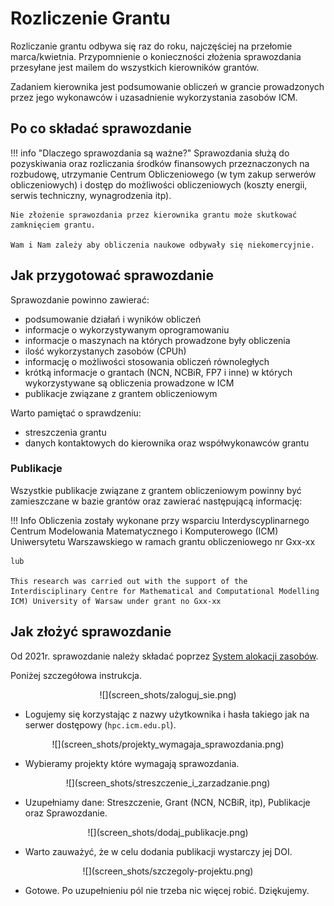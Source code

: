 
# Rozliczenie Grantu

Rozliczanie grantu odbywa się raz do roku, najczęściej na przełomie marca/kwietnia.
Przypomnienie o konieczności złożenia sprawozdania przesyłane jest mailem do wszystkich kierowników grantów.

Zadaniem kierownika jest podsumowanie obliczeń w grancie prowadzonych
przez jego wykonawców i uzasadnienie wykorzystania zasobów ICM.

## Po co składać sprawozdanie

!!! info "Dlaczego sprawozdania są ważne?"
    Sprawozdania służą do pozyskiwania oraz rozliczania środków finansowych przeznaczonych na rozbudowę, utrzymanie Centrum Obliczeniowego (w tym zakup serwerów obliczeniowych) i dostęp do możliwości obliczeniowych (koszty energii, serwis techniczny, wynagrodzenia itp).

    Nie złożenie sprawozdania przez kierownika grantu może skutkować zamknięciem grantu.

    Wam i Nam zależy aby obliczenia naukowe odbywały się niekomercyjnie.

## Jak przygotować sprawozdanie

Sprawozdanie powinno zawierać:

- podsumowanie działań i wyników obliczeń
- informacje o wykorzystywanym oprogramowaniu
- informacje o maszynach na których prowadzone były obliczenia
- ilość wykorzystanych zasobów (CPUh)
- informację o możliwości stosowania obliczeń równoległych
- krótką informacje o grantach (NCN, NCBiR, FP7 i inne) w których wykorzystywane są obliczenia prowadzone w ICM
- publikacje związane z grantem obliczeniowym

Warto pamiętać o sprawdzeniu:

- streszczenia grantu
- danych kontaktowych do kierownika oraz współwykonawców grantu

### Publikacje

Wszystkie publikacje związane z grantem obliczeniowym powinny być
zamieszczane w bazie grantów oraz zawierać następującą informację:

!!! Info
    Obliczenia zostały wykonane przy wsparciu Interdyscyplinarnego Centrum
    Modelowania Matematycznego i Komputerowego (ICM) Uniwersytetu Warszawskiego 
    w ramach grantu obliczeniowego nr Gxx-xx

    lub 

    This research was carried out with the support of the
    Interdisciplinary Centre for Mathematical and Computational Modelling
    ICM) University of Warsaw under grant no Gxx-xx

## Jak złożyć sprawozdanie

Od 2021r. sprawozdanie należy składać poprzez [System alokacji zasobów](https://owugate.nebula.grid.icm.edu.pl/sprawozdania/user/login).

Poniżej szczegółowa instrukcja.

<center> ![](screen_shots/zaloguj_sie.png) </center>

- Logujemy się korzystając z nazwy użytkownika i hasła takiego jak na serwer dostępowy (`hpc.icm.edu.pl`). 

<center> ![](screen_shots/projekty_wymagaja_sprawozdania.png) </center>

- Wybieramy projekty które wymagają sprawozdania.

<center> ![](screen_shots/streszczenie_i_zarzadzanie.png) </center>

- Uzupełniamy dane: Streszczenie, Grant (NCN, NCBiR, itp), Publikacje oraz Sprawozdanie.

<center> ![](screen_shots/dodaj_publikacje.png) </center>

- Warto zauważyć, że w celu dodania publikacji wystarczy jej DOI.

<center> ![](screen_shots/szczegoly-projektu.png) </center>

- Gotowe. Po uzupełnieniu pól nie trzeba nic więcej robić. Dziękujemy.
